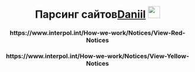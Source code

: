 <h1 align="center">Парсинг сайтов<a href="https://daniilshat.ru/" target="_blank">Daniil</a> 
<img src="https://github.com/blackcater/blackcater/raw/main/images/Hi.gif" height="32"/></h1>
<h3 align="center">https://www.interpol.int/How-we-work/Notices/View-Red-Notices</h3>
<h3 align="center">https://www.interpol.int/How-we-work/Notices/View-Yellow-Notices</h3>
